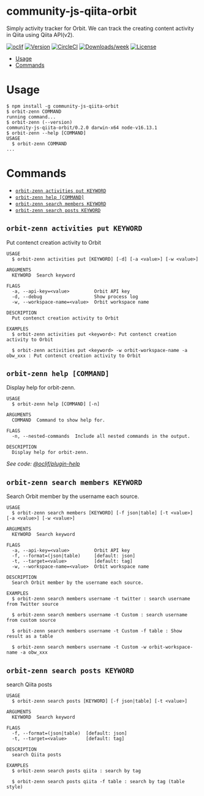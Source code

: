 community-js-qiita-orbit 
=================

Simply activity tracker for Orbit.
We can track the creating content activity in Qiita using Qiita API(v2).

[![oclif](https://img.shields.io/badge/cli-oclif-brightgreen.svg)](https://oclif.io)
[![Version](https://img.shields.io/npm/v/oclif-hello-world.svg)](https://npmjs.org/package/oclif-hello-world)
[![CircleCI](https://circleci.com/gh/oclif/hello-world/tree/main.svg?style=shield)](https://circleci.com/gh/oclif/hello-world/tree/main)
[![Downloads/week](https://img.shields.io/npm/dw/oclif-hello-world.svg)](https://npmjs.org/package/oclif-hello-world)
[![License](https://img.shields.io/npm/l/oclif-hello-world.svg)](https://github.com/oclif/hello-world/blob/main/package.json)

<!-- toc -->
* [Usage](#usage)
* [Commands](#commands)
<!-- tocstop -->
# Usage
<!-- usage -->
```sh-session
$ npm install -g community-js-qiita-orbit
$ orbit-zenn COMMAND
running command...
$ orbit-zenn (--version)
community-js-qiita-orbit/0.2.0 darwin-x64 node-v16.13.1
$ orbit-zenn --help [COMMAND]
USAGE
  $ orbit-zenn COMMAND
...
```
<!-- usagestop -->
# Commands
<!-- commands -->
* [`orbit-zenn activities put KEYWORD`](#orbit-zenn-activities-put-keyword)
* [`orbit-zenn help [COMMAND]`](#orbit-zenn-help-command)
* [`orbit-zenn search members KEYWORD`](#orbit-zenn-search-members-keyword)
* [`orbit-zenn search posts KEYWORD`](#orbit-zenn-search-posts-keyword)

## `orbit-zenn activities put KEYWORD`

Put contenct creation activity to Orbit

```
USAGE
  $ orbit-zenn activities put [KEYWORD] [-d] [-a <value>] [-w <value>]

ARGUMENTS
  KEYWORD  Search keyword

FLAGS
  -a, --api-key=<value>         Orbit API key
  -d, --debug                   Show process log
  -w, --workspace-name=<value>  Orbit workspace name

DESCRIPTION
  Put contenct creation activity to Orbit

EXAMPLES
  $ orbit-zenn activities put <keyword>: Put contenct creation activity to Orbit

  $ orbit-zenn activities put <keyword> -w orbit-workspace-name -a obw_xxx : Put contenct creation activity to Orbit
```

## `orbit-zenn help [COMMAND]`

Display help for orbit-zenn.

```
USAGE
  $ orbit-zenn help [COMMAND] [-n]

ARGUMENTS
  COMMAND  Command to show help for.

FLAGS
  -n, --nested-commands  Include all nested commands in the output.

DESCRIPTION
  Display help for orbit-zenn.
```

_See code: [@oclif/plugin-help](https://github.com/oclif/plugin-help/blob/v5.1.10/src/commands/help.ts)_

## `orbit-zenn search members KEYWORD`

Search Orbit member by the username each source.

```
USAGE
  $ orbit-zenn search members [KEYWORD] [-f json|table] [-t <value>] [-a <value>] [-w <value>]

ARGUMENTS
  KEYWORD  Search keyword

FLAGS
  -a, --api-key=<value>         Orbit API key
  -f, --format=(json|table)     [default: json]
  -t, --target=<value>          [default: tag]
  -w, --workspace-name=<value>  Orbit workspace name

DESCRIPTION
  Search Orbit member by the username each source.

EXAMPLES
  $ orbit-zenn search members username -t twitter : search username from Twitter source

  $ orbit-zenn search members username -t Custom : search username from custom source

  $ orbit-zenn search members username -t Custom -f table : Show result as a table

  $ orbit-zenn search members username -t Custom -w orbit-workspace-name -a obw_xxx
```

## `orbit-zenn search posts KEYWORD`

search Qiita posts

```
USAGE
  $ orbit-zenn search posts [KEYWORD] [-f json|table] [-t <value>]

ARGUMENTS
  KEYWORD  Search keyword

FLAGS
  -f, --format=(json|table)  [default: json]
  -t, --target=<value>       [default: tag]

DESCRIPTION
  search Qiita posts

EXAMPLES
  $ orbit-zenn search posts qiita : search by tag

  $ orbit-zenn search posts qiita -f table : search by tag (table style)
```
<!-- commandsstop -->

